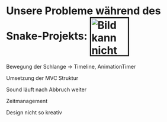 <h1> Unsere Probleme während des Snake-Projekts:   
<img src="https://cdn-icons-png.flaticon.com/512/889/889220.png" height="100" width="100" alt="Bild kann nicht geladen werden." border="3" align="center"></h1>





<p> Bewegung der Schlange -> Timeline, AnimationTimer </p> 
<p> Umsetzung der MVC Struktur </p> 
<p> Sound läuft nach Abbruch weiter</p> 
<p> Zeitmanagement</p> 
<p> Design nicht so kreativ </p> 

